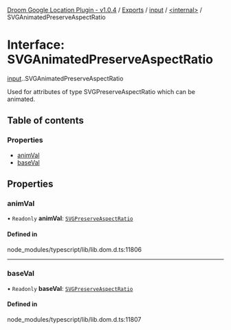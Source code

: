 [Droom Google Location Plugin - v1.0.4](../README.md) / [Exports](../modules.md) / [input](../modules/input.md) / [<internal\>](../modules/input._internal_.md) / SVGAnimatedPreserveAspectRatio

# Interface: SVGAnimatedPreserveAspectRatio

[input](../modules/input.md).[<internal>](../modules/input._internal_.md).SVGAnimatedPreserveAspectRatio

Used for attributes of type SVGPreserveAspectRatio which can be animated.

## Table of contents

### Properties

- [animVal](input._internal_.SVGAnimatedPreserveAspectRatio.md#animval)
- [baseVal](input._internal_.SVGAnimatedPreserveAspectRatio.md#baseval)

## Properties

### animVal

• `Readonly` **animVal**: [`SVGPreserveAspectRatio`](../modules/input._internal_.md#svgpreserveaspectratio)

#### Defined in

node_modules/typescript/lib/lib.dom.d.ts:11806

___

### baseVal

• `Readonly` **baseVal**: [`SVGPreserveAspectRatio`](../modules/input._internal_.md#svgpreserveaspectratio)

#### Defined in

node_modules/typescript/lib/lib.dom.d.ts:11807
